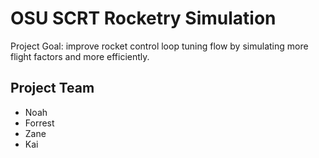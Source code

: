 # OSU SCRT Rocketry Simulation

Project Goal: improve rocket control loop tuning flow by simulating more flight factors and more efficiently.

## Project Team

- Noah
- Forrest
- Zane
- Kai
